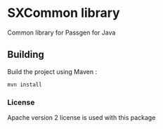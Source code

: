 # SXCommon library
Common library for Passgen for Java

## Building
Build the project using Maven :

    mvn install

### License
Apache version 2 license is used with this package

